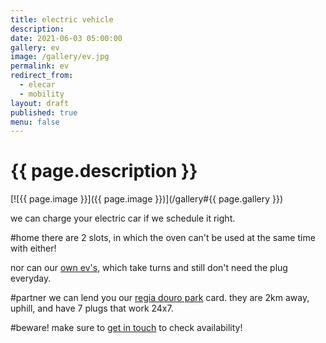 ```yaml
---
title: electric vehicle
description: 
date: 2021-06-03 05:00:00
gallery: ev
image: /gallery/ev.jpg
permalink: ev
redirect_from:
  - elecar
  - mobility
layout: draft
published: true
menu: false
---
```


# {{ page.description }}

[![{{ page.image }}]({{ page.image }})](/gallery#{{ page.gallery }})

we can charge your electric car if we schedule it right.

#home
there are 2 slots, in which the oven can't be used at the same time with either!

nor can our [own ev's](/evs), which take turns and still don't need the plug everyday.

#partner
we can lend you our [regia douro park](http://regiadouropark.pt) card. they are 2km away, uphill, and have 7 plugs that work 24x7.

#beware!
make sure to [get in touch](/members) to check availability!
